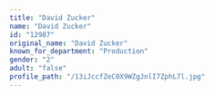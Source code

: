 ```yaml
---
title: "David Zucker"
name: "David Zucker"
id: "12987"
original_name: "David Zucker"
known_for_department: "Production"
gender: "2"
adult: "false"
profile_path: "/13iJccfZeC0X9WZgJnlI7ZphL7l.jpg"
---
```

